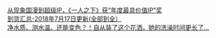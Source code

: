   
[从现象国漫到超级IP，《一人之下》获“年度最具价值IP”奖](http://www.dianyue.me/archives/931/h0zn1g3u64m0vt92/)  
[到货汇总-2018年7月17日更新(全部到全）](http://www.dianyue.me/archives/742/a2i5w9md8prn477x/)  
[净水质、测水温、还能变色？！自从装了这个花洒，她的洗澡时间更长了...](http://www.dianyue.me/archives/975/1thtf4f25iwphyiz/)